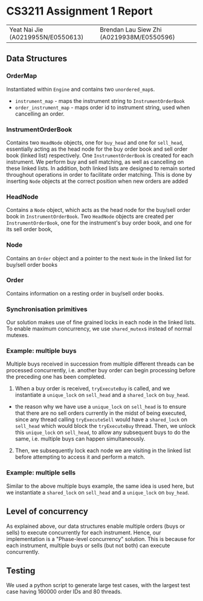 # CS3211 Assignment 1 Report

<table border="0">
 <tr>
    <td>Yeat Nai Jie (A0219955N/E0550613)</td>
    <td>Brendan Lau Siew Zhi (A0219938M/E0550596)</td>
 </tr>
</table>

## Data Structures

### OrderMap

Instantiated within `Engine` and contains two `unordered_map`s.
- `instrument_map` - maps the instrument string to `InstrumentOrderBook`
- `order_instrument_map` - maps order id to instrument string, used when cancelling an order.

### InstrumentOrderBook

Contains two `HeadNode` objects, one for `buy_head` and one for `sell_head`, essentially acting as the head node for the buy order book and sell order book (linked list) respectively. One `InstrumentOrderBook` is created for each instrument. We perform buy and sell matching, as well as cancelling on these linked lists. In addition, both linked lists are designed to remain sorted throughout operations in order to facilitate order matching. This is done by inserting `Node` objects at the correct position when new orders are added 

### HeadNode

Contains a `Node` object, which acts as the head node for the buy/sell order book in `InstrumentOrderBook`. Two `HeadNode` objects are created per `InstrumentOrderBook`, one for the instrument's buy order book, and one for its sell order book,

### Node

Contains an `Order` object and a pointer to the next `Node` in the linked list for buy/sell order books

### Order

Contains information on a resting order in buy/sell order books.

### Synchronisation primitives

Our solution makes use of fine grained locks in each node in the linked lists. To enable maximum concurrency, we use `shared_mutex`s instead of normal mutexes.

### Example: multiple buys
Multiple buys received in succession from multiple different threads can be processed concurrently, i.e. another buy order can begin processing before the preceding one has been completed. 

1. When a buy order is received, `tryExecuteBuy` is called, and we instantiate a `unique_lock` on `sell_head` and a `shared_lock` on `buy_head`.
 - the reason why we have use a `unique_lock` on `sell_head` is to ensure that there are no sell orders currently in the midst of being executed, since any thread calling `tryExecuteSell` would have a `shared_lock` on `sell_head` which would block the `tryExecuteBuy` thread. Then, we unlock this `unique_lock` on `sell_head`, to allow any subsequent buys to do the same, i.e. multiple buys can happen simultaneously.

2. Then, we subsequently lock each node we are visiting in the linked list before attempting to access it and perform a match.


### Example: multiple sells

Similar to the above multiple buys example, the same idea is used here, but we instantiate a `shared_lock` on `sell_head` and a `unique_lock` on `buy_head`.


## Level of concurrency

As explained above, our data structures enable multiple orders (buys or sells) to execute concurrently for each instrument. Hence, our implementation is a "Phase-level concurrency" solution. This is because for each instrument, multiple buys or sells (but not both) can execute concurrently.


## Testing

We used a python script to generate large test cases, with the largest test case having 160000 order IDs and 80 threads. 
